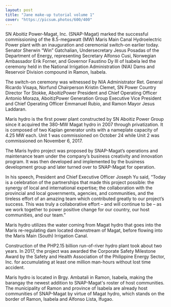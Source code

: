 ```yaml
---
layout: post
title: "Jane make-up tutorial volume 1"
cover: "https://picsum.photos/600/400"
---
```


SN Aboitiz Power-Magat, Inc. (SNAP-Magat) marked the successful commissioning of the 8.5-megawatt (MW) Maris Main Canal Hydroelectric Power plant with an inauguration and ceremonial switch-on earlier today. Senator Sherwin “Win” Gatchalian, Undersecretary Jesus Posadas of the Department of Energy, representing Secretary Alfonso Cusi, Norwegian Ambassador Erik Forner, and Governor Faustino Dy III of Isabela led the ceremony held in the National Irrigation Administration (NIA) Dams and Reservoir Division compound in Ramon, Isabela. 

The switch-on ceremony was witnessed by NIA Administrator Ret. General Ricardo Visaya, Norfund Chairperson Kristin Clemet, SN Power Country Director Tor Stokke, AboitizPower President and Chief Operating Officer Antonio Moraza, AboitizPower Generation Group Executive Vice President and Chief Operating Officer Emmanuel Rubio, and Ramon Mayor Jesus Laddaran.

Maris hydro is the first power plant constructed by SN Aboitiz Power Group since it acquired the 380-MW Magat hydro in 2007 through privatization. It is composed of two Kaplan generator units with a nameplate capacity of 4.25 MW each. Unit 1 was commissioned on October 24 while Unit 2 was commissioned on November 6, 2017. 

The Maris hydro project was proposed by SNAP-Magat’s operations and maintenance team under the company’s business creativity and innovation program. It was then developed and implemented by the business development group and later turned over to SNAP-Magat for operation. 

In his speech, President and Chief Executive Officer Joseph Yu said, “Today is a celebration of the partnerships that made this project possible: the synergy of local and international expertise; the collaboration with the provincial and local governments, agencies, and communities, and the tireless effort of an amazing team which contributed greatly to our project’s success. This was truly a collaborative effort – and will continue to be – as we work together to power positive change for our country, our host communities, and our team.”

Maris hydro utilizes the water coming from Magat hydro that goes into the Maris re-regulating dam located downstream of Magat, before flowing into the Maris Main (South) Irrigation Canal. 

Construction of the PHP2.15 billion run-of-river hydro plant took about two years. In 2017, the project was awarded the Corporate Safety Milestone Award by the Safety and Health Association of the Philippine Energy Sector, Inc. for accumulating at least one million man-hours without lost time accident. 

Maris hydro is located in Brgy. Ambatali in Ramon, Isabela, making the barangay the newest addition to SNAP-Magat's roster of host communities. The municipality of Ramon and province of Isabela are already host communities of SNAP-Magat by virtue of Magat hydro, which stands on the border of Ramon, Isabela and Alfonso Lista, Ifugao.